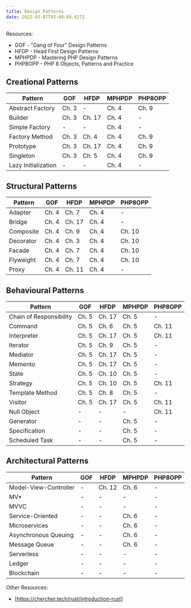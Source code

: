 ```yaml
---
title: Design Patterns
date: 2022-03-07T03:49:04.027Z
---
```


Resources:  
* GOF - "Gang of Four" Design Patterns
* HFDP - Head First Design Patterns
* MPHPDP - Mastering PHP Design Patterns
* PHP8OPP - PHP 8 Objects, Patterns and Practice

## Creational Patterns  

| Pattern  | GOF | HFDP | MPHPDP | PHP8OPP |
| ------------- | ------------- | ------------- | ------------- | ------------- |
| Abstract Factory  | Ch. 3 | - | Ch. 4 | Ch. 9 
| Builder | Ch. 3 | Ch. 17 | Ch. 4 | -
| Simple Factory | - | - | Ch. 4 | -
| Factory Method | Ch. 3 | Ch. 4 | Ch. 4 | Ch. 9
| Prototype | Ch. 3 | Ch. 17 | Ch. 4 | Ch. 9
| Singleton | Ch. 3 | Ch. 5 | Ch. 4 | Ch. 9
| Lazy Initialization | - | - | Ch. 4 | -

## Structural Patterns  

| Pattern  | GOF | HFDP | MPHPDP | PHP8OPP |
| ------------- | ------------- | ------------- | ------------- | ------------- |
| Adapter  | Ch. 4 | Ch. 7 | Ch. 4 | -
| Bridge  | Ch. 4 | Ch. 17 | Ch. 4 | -
| Composite  | Ch. 4 | Ch. 9 | Ch. 4 | Ch. 10
| Decorator  | Ch. 4 | Ch. 3 | Ch. 4 | Ch. 10
| Facade  | Ch. 4 | Ch. 7 | Ch. 4 | Ch. 10
| Flyweight  | Ch. 4 | Ch. 7 | Ch. 4 | Ch. 10
| Proxy  | Ch. 4 | Ch. 11 | Ch. 4 | -

## Behavioural Patterns  

| Pattern  | GOF | HFDP | MPHPDP | PHP8OPP |
| ------------- | ------------- | ------------- | ------------- | ------------- |
| Chain of Responsibility  | Ch. 5 | Ch. 17 | Ch. 5 | -
| Command  | Ch. 5 | Ch. 6 | Ch. 5 | Ch. 11
| Interpreter  | Ch. 5 | Ch. 17 | Ch. 5 | Ch. 11
| Iterator  | Ch. 5 | Ch. 9 | Ch. 5 | -
| Mediator  | Ch. 5 | Ch. 17 | Ch. 5 | -
| Memento  | Ch. 5 | Ch. 17 | Ch. 5 | -
| State  | Ch. 5 | Ch. 10 | Ch. 5 | -
| Strategy  | Ch. 5 | Ch. 10 | Ch. 5 | Ch. 11
| Template Method  | Ch. 5 | Ch. 8 | Ch. 5 | -
| Visitor  | Ch. 5 | Ch. 17 | Ch. 5 | Ch. 11
| Null Object | - | - | - | Ch. 11
| Generator | - | - | Ch. 5 | - 
| Specification | - | - | Ch. 5 | - 
| Scheduled Task | - | - | Ch. 5 | - 

## Architectural Patterns

| Pattern  | GOF | HFDP | MPHPDP | PHP8OPP |
| ------------- | ------------- | ------------- | ------------- | ------------- |
| Model-View-Controller  | - | Ch. 12 | Ch. 6 | -
| MV*  | - | - | - | -
| MVVC  | - | - | - | -
| Service-Oriented  | - | - | Ch. 6 | -
| Microservices  | - | - | Ch. 6 | -
| Asynchronous Queuing  | - | - | Ch. 6 | -
| Message Queue  | - | - | Ch. 6 | -
| Serverless  | - | - | - | -
| Ledger  | - | - | - | -
| Blockchain  | - | - | - | -

Other Resources:
* [https://chercher.tech/rust/introduction-rust]